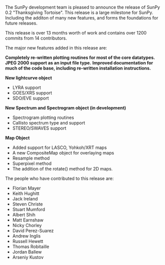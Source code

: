 The SunPy development team is pleased to announce the release of SunPy 0.2 "Thanksgiving Tortoise".
This release is a large milestone for SunPy. Including the additon of many new features, and forms the foundations for future releases.

This release is over 13 months worth of work and contains over 1200 commits from 14 contributors.

The major new features added in this release are:

**Completely re-written plotting routines for most of the core datatypes.**
**JPEG 2000 support as an input file type.**
**Improved documentation for much of the code base, including re-written installation instructions.**

**New lightcurve object**
* LYRA support
* GOES/XRS support
* SDO/EVE support

**New Spectrum and Spectrogram object (in development)**
* Spectrogram plotting routines
* Callisto spectrum type and support
* STEREO/SWAVES support

**Map Object**
* Added support for LASCO, Yohkoh/XRT maps
* A new CompositeMap object for overlaying maps
* Resample method
* Superpixel method
* The addition of the rotate() method for 2D maps.

The people who have contributed to this release are:

* Florian Mayer
* Keith Hughitt
* Jack Ireland
* Steven Christe
* Stuart Mumford
* Albert Shih
* Matt Earnshaw
* Nicky Chorley
* David Perez-Suarez
* Andrew Inglis
* Russell Hewett
* Thomas Robitaille
* Jordan Ballew
* Arseniy Kustov